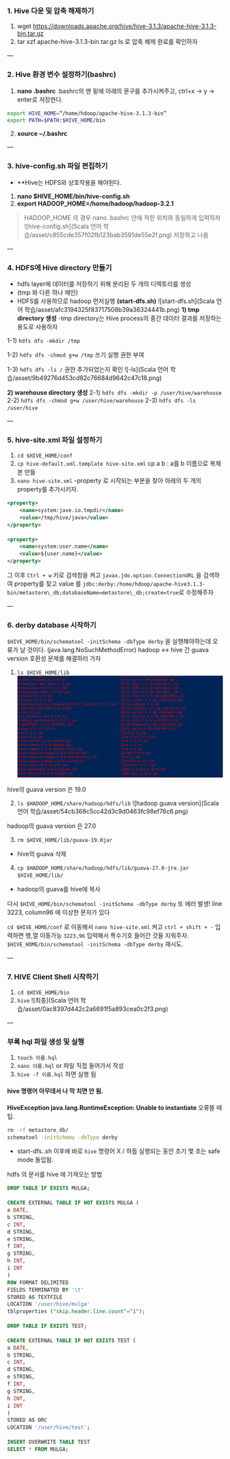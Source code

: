 ### 1. Hive 다운 및 압축 해제하기

1) wget https://downloads.apache.org/hive/hive-3.1.3/apache-hive-3.1.3-bin.tar.gz
2) tar xzf apache-hive-3.1.3-bin.tar.gz
ls 로 압축 해제 완료를 확인하자

—

### 2. Hive 환경 변수 설정하기(bashrc)

1) **nano .bashrc**
.bashrc의 맨 밑에 아래의 문구를 추가시켜주고, ctrl+x -> y -> enter로 저장한다.
```bash
export HIVE_HOME=“/home/hdoop/apache-hive-3.1.3-bin”
export PATH=$PATH:$HIVE_HOME/bin
```
2) **source ~/.bashrc**

—
### 3. hive-config.sh 파일 편집하기

- **Hive는 HDFS와 상호작용을 해야된다.

1) **nano $HIVE_HOME/bin/hive-config.sh**
2) **export HADOOP_HOME=/home/hadoop/hadoop-3.2.1**
> HADOOP_HOME 의 경우 nano .bashrc 안에 적힌 위치와 동일하게 입력하자
![hive-config.sh](Scala 언어 학습/asset/c855cde357f02fb123bab3591de55e2f.png)
저장하고 나옴

—
### 4. HDFS에 Hive directory 만들기

- hdfs layer에 데이터를 저장하기 위해 분리된 두 개의 디렉토리를 생성
- (tmp 와 다른 하나 메인)
- HDFS를 사용하므로 hadoop 먼저실행 **(start-dfs.sh)**
![start-dfs.sh](Scala 언어 학습/asset/afc3194325f83717508b39a36324441b.png)
**1) tmp directory 생성**
-tmp directory는 Hive process의 중간 데이터 결과를 저장하는 용도로 사용하자

1-1) `hdfs dfs -mkdir /tmp`

1-2) `hdfs dfs -chmod g+w /tmp`
쓰기 실행 권한 부여

1-3) `hdfs dfs -ls /`
권한 추가되었는지 확인
![-ls](Scala 언어 학습/asset/9b49276d453cd82c76684d9642c47c18.png)


**2) warehouse directory 생성**
2-1) `hdfs dfs -mkdir -p /user/hive/warehouse`
2-2) `hdfs dfs -chmod g+w /user/hive/warehouse`
2-3) `hdfs dfs -ls /user/hive`

—
### 5. hive-site.xml 파일 설정하기

1) `cd $HIVE_HOME/conf`
2) `cp hive-default.xml.template hive-site.xml`
cp a b : a를 b 이름으로 복제본 만듦
3) `nano hive-site.xml`
-property 로 시작되는 부분을 찾아 아래의 두 개의 property를 추가시키자.
```xml
<property>
    <name>system:jave.io.tmpdir</name>
    <value>/tmp/hive/java</value>
</property>

<property>
    <name>system:user.name</name>
    <value>${user.name}</value>
</property>
```
그 이후 `Ctrl + w` 키로 검색창을 켜고 `javax.jdo.option.ConnectionURL` 을 검색하여 property를 찾고 value 를 `jdbc:derby:/home/hdoop/apache-hive3.1.3-bin/metastore\_db;databaseName=metastore\_db;create=true`로 수정해주자

—
### 6. derby database 시작하기
`$HIVE_HOME/bin/schematool -initSchema -dbType derby` 을 실행해야하는데 오류가 날 것이다. (java.lang.NoSuchMethodError)
hadoop ↔ hive 간 guava version 호환성 문제를 해결하러 가자

1) `ls $HIVE_HOME/lib`
![hive guava version](8abb72878389dfab58eb14e49777f9ce.png)

hive의 guava version 은 19.0

2) `ls $HADOOP_HOME/share/hadoop/hdfs/lib`
![hadoop guava version](Scala 언어 학습/asset/54cb368c5cc42d3c9d0463fc98ef76c6.png)

hadoop의 guava version 은 27.0

3) `rm $HIVE_HOME/lib/guava-19.0jar`
- hive의 guava 삭제
4) `cp $HADOOP_HOME/share/hadoop/hdfs/lib/guava-27.0-jre.jar $HIVE_HOME/lib/`
- hadoop의 guava를 hive에 복사

다시 `$HIVE_HOME/bin/schematool -initSchema -dbType derby`
또 에러 발생! line 3223, column96 에 이상한 문자가 있다

`cd $HIVE_HOME/conf` 로 이동해서 
`nano hive-site.xml` 켜고
`ctrl + shift + -` 입력하면 행,열 이동가능 `3223,96` 입력해서 특수기호 들어간 것들 지워주자.
 `$HIVE_HOME/bin/schematool -initSchema -dbType derby` 재시도.
 
 —
 ### 7. HIVE Client Shell 시작하기
 1) `cd $HIVE_HOME/bin`
 2) `hive`
 ![최종](Scala 언어 학습/asset/0ac8397d442c2a6691f5a893cea0c2f3.png)
 

—
### 부록 hql 파일 생성 및 실행
1) `touch 이름.hql`
2) `nano 이름.hql` or 파일 직접 들어가서 작성
3) `hive -f 이름.hql` 하면 실행 됨

#### hive 명령어 아무데서 나 막 치면 안 됨.

**HiveException java.lang.RuntimeException: Unable to instantiate**
오류뜰 때 팁.
```bash
rm -rf metastore_db/
schematool -initSchema -dbType derby
```

- start-dfs..sh 이후에 바로 `hive` 명령어 X / 하둡 실행되는 동안 초기 몇 초는 safe mode 돌입됨.

hdfs 의 문서를 hive 에 가져오는 방법
```sql
DROP TABLE IF EXISTS MULGA;

CREATE EXTERNAL TABLE IF NOT EXISTS MULGA (
a DATE,
b STRING,
c INT,
d STRING,
e STRING,
f INT,
g STRING,
h INT,
i INT
)
ROW FORMAT DELIMITED
FIELDS TERMINATED BY '\t'
STORED AS TEXTFILE
LOCATION '/user/hive/mulga'
tblproperties ("skip.header.line.count"="1");

DROP TABLE IF EXISTS TEST;

CREATE EXTERNAL TABLE IF NOT EXISTS TEST (
a DATE,
b STRING,
c INT,
d STRING,
e STRING,
f INT,
g STRING,
h INT,
i INT
)
STORED AS ORC
LOCATION '/user/hive/test';

INSERT OVERWRITE TABLE TEST
SELECT * FROM MULGA;
```